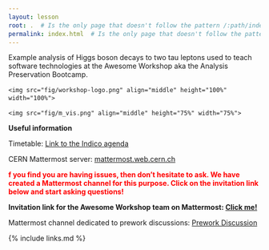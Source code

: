 ```yaml
---
layout: lesson
root: .  # Is the only page that doesn't follow the pattern /:path/index.html
permalink: index.html  # Is the only page that doesn't follow the pattern /:path/index.html
---
```


Example analysis of Higgs boson decays to two tau leptons used to teach software technologies at the Awesome Workshop aka the Analysis Preservation Bootcamp.

<div class="row">
  <div class="col-md-6">

    <img src="fig/workshop-logo.png" align="middle" height="100%" width="100%">

  </div>
  <div class="col-md-6">

    <img src="fig/m_vis.png" align="middle" height="75%" width="75%">

  </div>
</div>

**Useful information**

Timetable: [Link to the Indico agenda](https://indico.cern.ch/event/854880/)

CERN Mattermost server: [mattermost.web.cern.ch](https://mattermost.web.cern.ch)

<b><font color="red">f you find you are having issues, then don’t hesitate to ask. We have created a Mattermost channel for this purpose. Click on the invitation link below and start asking questions!</font></b>

**Invitation link for the Awesome Workshop team on Mattermost: [Click me!](https://mattermost.web.cern.ch/signup_user_complete/?id=t9zkdocffbbozqcdy193myre8y)**

Mattermost channel dedicated to prework discussions: [Prework Discussion](https://mattermost.web.cern.ch/awesome-ws/channels/prework-discussion)

<!-- this is an html comment -->

{% include links.md %}

